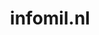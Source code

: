 ---
layout: post
title: "infomil.nl"
internal_url: "/dutchgov/infomil.nl.html"
subdomains_count: 11
all_subdomains_count: 19
urls_count: 11
ssl_rank: 0
http_rank: 81.181818181818
url_link: /data/infomil.nl/urls.txt
all_subdomains_link: /data/infomil.nl/all_subdomains.txt
subdomains_link: /data/infomil.nl/subdomains.txt
categories: dutchgov
---